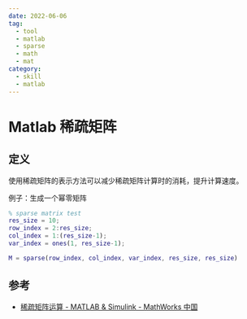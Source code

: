 ```yaml
---
date: 2022-06-06
tag:
  - tool
  - matlab
  - sparse
  - math
  - mat
category:
  - skill
  - matlab
---
```



# Matlab 稀疏矩阵


## 定义

使用稀疏矩阵的表示方法可以减少稀疏矩阵计算时的消耗，提升计算速度。

例子：生成一个幂零矩阵

```matlab
% sparse matrix test
res_size = 10;
row_index = 2:res_size;
col_index = 1:(res_size-1);
var_index = ones(1, res_size-1);

M = sparse(row_index, col_index, var_index, res_size, res_size)
```


## 参考

- [稀疏矩阵运算 - MATLAB & Simulink - MathWorks 中国](https://ww2.mathworks.cn/help/matlab/math/sparse-matrix-operations.html)
